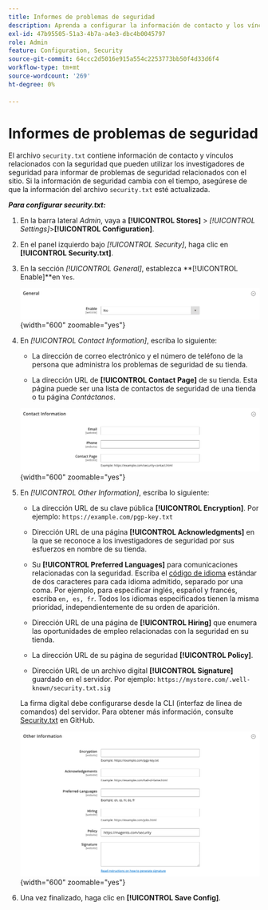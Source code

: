 ```yaml
---
title: Informes de problemas de seguridad
description: Aprenda a configurar la información de contacto y los vínculos relacionados con la seguridad que pueden utilizar los investigadores de seguridad para informar sobre problemas de seguridad del sitio.
exl-id: 47b95505-51a3-4b7a-a4e3-dbc4b0045797
role: Admin
feature: Configuration, Security
source-git-commit: 64ccc2d5016e915a554c2253773bb50f4d33d6f4
workflow-type: tm+mt
source-wordcount: '269'
ht-degree: 0%

---
```


# Informes de problemas de seguridad

El archivo `security.txt` contiene información de contacto y vínculos relacionados con la seguridad que pueden utilizar los investigadores de seguridad para informar de problemas de seguridad relacionados con el sitio. Si la información de seguridad cambia con el tiempo, asegúrese de que la información del archivo `security.txt` esté actualizada.

**_Para configurar security.txt:_**

1. En la barra lateral _Admin_, vaya a **[!UICONTROL Stores]** > _[!UICONTROL Settings]_>**[!UICONTROL Configuration]**.

1. En el panel izquierdo bajo _[!UICONTROL Security]_, haga clic en **[!UICONTROL Security.txt]**.

1. En la sección _[!UICONTROL General]_, establezca **[!UICONTROL Enable]**en `Yes`.

   ![Configuración general de seguridad](../configuration-reference/security/assets/txt-general.png){width="600" zoomable="yes"}

1. En _[!UICONTROL Contact Information]_, escriba lo siguiente:

   - La dirección de correo electrónico y el número de teléfono de la persona que administra los problemas de seguridad de su tienda.

   - La dirección URL de **[!UICONTROL Contact Page]** de su tienda. Esta página puede ser una lista de contactos de seguridad de una tienda o tu página _Contáctanos_.

   ![Configuración de información de contacto](../configuration-reference/security/assets/txt-contact-info.png){width="600" zoomable="yes"}

1. En _[!UICONTROL Other Information]_, escriba lo siguiente:

   - La dirección URL de su clave pública **[!UICONTROL Encryption]**. Por ejemplo: `https://example.com/pgp-key.txt`

   - Dirección URL de una página **[!UICONTROL Acknowledgments]** en la que se reconoce a los investigadores de seguridad por sus esfuerzos en nombre de su tienda.

   - Su **[!UICONTROL Preferred Languages]** para comunicaciones relacionadas con la seguridad. Escriba el [código de idioma](https://en.wikipedia.org/wiki/List_of_ISO_639-1_codes) estándar de dos caracteres para cada idioma admitido, separado por una coma. Por ejemplo, para especificar inglés, español y francés, escriba `en, es, fr`. Todos los idiomas especificados tienen la misma prioridad, independientemente de su orden de aparición.

   - Dirección URL de una página de **[!UICONTROL Hiring]** que enumera las oportunidades de empleo relacionadas con la seguridad en su tienda.

   - La dirección URL de su página de seguridad **[!UICONTROL Policy]**.

   - Dirección URL de un archivo digital **[!UICONTROL Signature]** guardado en el servidor. Por ejemplo: `https://mystore.com/.well-known/security.txt.sig`

   La firma digital debe configurarse desde la CLI (interfaz de línea de comandos) del servidor. Para obtener más información, consulte [Security.txt](https://github.com/magento/security-package/blob/1.0-develop/Securitytxt/README.md) en GitHub.

   ![Información adicional](../configuration-reference/security/assets/txt-other-info.png){width="600" zoomable="yes"}

1. Una vez finalizado, haga clic en **[!UICONTROL Save Config]**.
